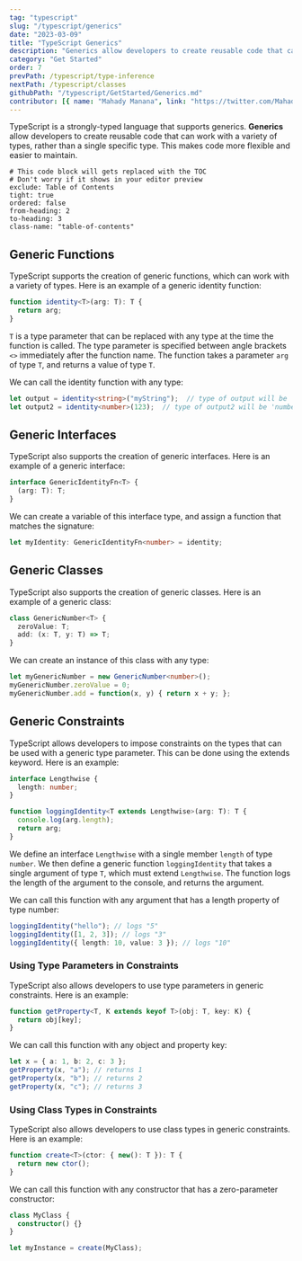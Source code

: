 ```yaml
---
tag: "typescript"
slug: "/typescript/generics"
date: "2023-03-09"
title: "TypeScript Generics"
description: "Generics allow developers to create reusable code that can work with a variety of types, rather than a single specific type."
category: "Get Started"
order: 7
prevPath: /typescript/type-inference
nextPath: /typescript/classes
githubPath: "/typescript/GetStarted/Generics.md"
contributor: [{ name: "Mahady Manana", link: "https://twitter.com/MahadyManana" }, { name: "Haja", link: "https://twitter.com/Haja261M" }]
---
```



TypeScript is a strongly-typed language that supports generics. **Generics** allow developers to create reusable code that can work with a variety of types, rather than a single specific type. This makes code more flexible and easier to maintain.


```toc
# This code block will gets replaced with the TOC
# Don't worry if it shows in your editor preview
exclude: Table of Contents
tight: true
ordered: false
from-heading: 2
to-heading: 3
class-name: "table-of-contents"
```


## Generic Functions

TypeScript supports the creation of generic functions, which can work with a variety of types. Here is an example of a generic identity function:

```typescript
function identity<T>(arg: T): T {
  return arg;
}
```
`T` is a type parameter that can be replaced with any type at the time the function is called. The type parameter is specified between angle brackets `<>` immediately after the function name. The function takes a parameter `arg` of type `T`, and returns a value of type `T`.

We can call the identity function with any type:

```typescript
let output = identity<string>("myString");  // type of output will be 'string'
let output2 = identity<number>(123);  // type of output2 will be 'number'
```


## Generic Interfaces

TypeScript also supports the creation of generic interfaces. Here is an example of a generic interface:

```typescript
interface GenericIdentityFn<T> {
  (arg: T): T;
}
```

We can create a variable of this interface type, and assign a function that matches the signature:

```typescript
let myIdentity: GenericIdentityFn<number> = identity;
```


## Generic Classes

TypeScript also supports the creation of generic classes. Here is an example of a generic class:

```typescript
class GenericNumber<T> {
  zeroValue: T;
  add: (x: T, y: T) => T;
}
```
We can create an instance of this class with any type:

```typescript
let myGenericNumber = new GenericNumber<number>();
myGenericNumber.zeroValue = 0;
myGenericNumber.add = function(x, y) { return x + y; };
```


## Generic Constraints

TypeScript allows developers to impose constraints on the types that can be used with a generic type parameter. This can be done using the extends keyword. Here is an example:

```typescript
interface Lengthwise {
  length: number;
}

function loggingIdentity<T extends Lengthwise>(arg: T): T {
  console.log(arg.length);
  return arg;
}
```
We define an interface `Lengthwise` with a single member `length` of type `number`. We then define a generic function `loggingIdentity` that takes a single argument of type `T`, which must extend `Lengthwise`. The function logs the length of the argument to the console, and returns the argument.

We can call this function with any argument that has a length property of type number:

```typescript
loggingIdentity("hello"); // logs "5"
loggingIdentity([1, 2, 3]); // logs "3"
loggingIdentity({ length: 10, value: 3 }); // logs "10"
```

### Using Type Parameters in Constraints

TypeScript also allows developers to use type parameters in generic constraints. Here is an example:

```typescript
function getProperty<T, K extends keyof T>(obj: T, key: K) {
  return obj[key];
}
```
We can call this function with any object and property key:

```typescript
let x = { a: 1, b: 2, c: 3 };
getProperty(x, "a"); // returns 1
getProperty(x, "b"); // returns 2
getProperty(x, "c"); // returns 3
```

### Using Class Types in Constraints

TypeScript also allows developers to use class types in generic constraints. Here is an example:

```typescript
function create<T>(ctor: { new(): T }): T {
  return new ctor();
}
```

We can call this function with any constructor that has a zero-parameter constructor:

```typescript
class MyClass {
  constructor() {}
}

let myInstance = create(MyClass);
```
